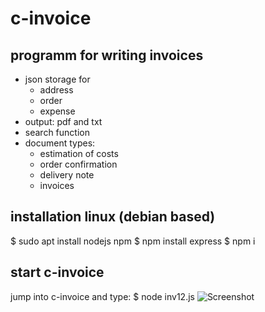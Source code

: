 # c-invoice
programm for writing invoices
---
- json storage for  
    + address
    + order
    + expense
- output: pdf and txt
- search function
- document types:
    + estimation of costs
    + order confirmation
    + delivery note
    + invoices


installation linux (debian based)
---
$ sudo apt install nodejs npm
$ npm install express
$ npm i


start c-invoice
---
jump into c-invoice and type:
$ node inv12.js
![Screenshot](https://github.com/hilca44/c-invoice/assets/113212346/60d5d0d2-c421-4770-820f-c6dc8c7d12fa)

